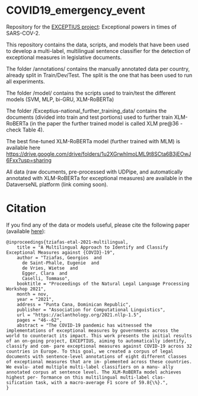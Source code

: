# COVID19_emergency_event

Repository for the [EXCEPTIUS project](https://exceptius.com): Exceptional powers in times of SARS-COV-2.

This repository contains the data, scripts, and models that have been used to develop a multi-label, multilingual sentence classifier for the detection of exceptional measures in legislative documents.

The folder /annotations/ contains the manually annotated data per country, already split in Train/Dev/Test. The split is the one that has been used to run all experiments.

The folder /model/ contains the scripts used to train/test the different models (SVM, MLP, bi-GRU, XLM-RoBERTa)

The folder /Exceptius-national_further_training_data/ contains the documents (divided into train and test portions) used to further train XLM-RoBERTa (in the paper the further trained model is called XLM pre@36 - check Table 4).


The best fine-tuned XLM-RoBERTa model (further trained with MLM) is available here https://drive.google.com/drive/folders/1u2XGrwhImoLML9t8SCta6B3jEOwJ6Fxx?usp=sharing

All data (raw documents, pre-processed with UDPipe, and automatically annotated with XLM-RoBERTa for exceptional measures) are available in the DataverseNL platform (link coming soon).


# Citation
If you find any of the data or models useful, please cite the following paper (available [here](https://aclanthology.org/2021.nllp-1.5)): 

```
@inproceedings{tziafas-etal-2021-multilingual,
    title = "A Multilingual Approach to Identify and Classify Exceptional Measures against {COVID}-19",
    author = "Tziafas, Georgios  and
      de Saint-Phalle, Eugenie  and
      de Vries, Wietse  and
      Egger, Clara  and
      Caselli, Tommaso",
    booktitle = "Proceedings of the Natural Legal Language Processing Workshop 2021",
    month = nov,
    year = "2021",
    address = "Punta Cana, Dominican Republic",
    publisher = "Association for Computational Linguistics",
    url = "https://aclanthology.org/2021.nllp-1.5",
    pages = "46--62",
    abstract = "The COVID-19 pandemic has witnessed the implementations of exceptional measures by governments across the world to counteract its impact. This work presents the initial results of an on-going project, EXCEPTIUS, aiming to automatically identify, classify and com- pare exceptional measures against COVID-19 across 32 countries in Europe. To this goal, we created a corpus of legal documents with sentence-level annotations of eight different classes of exceptional measures that are im- plemented across these countries. We evalu- ated multiple multi-label classifiers on a manu- ally annotated corpus at sentence level. The XLM-RoBERTa model achieves highest per- formance on this multilingual multi-label clas- sification task, with a macro-average F1 score of 59.8{\%}.",
}
``` 







